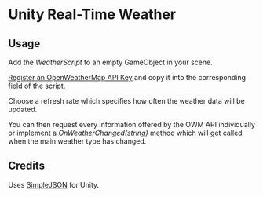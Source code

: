 # Unity Real-Time Weather

## Usage

Add the *WeatherScript* to an empty GameObject in your scene. 

[Register an OpenWeatherMap API Key](https://openweathermap.org/api) and copy it into the corresponding field of the script.

Choose a refresh rate which specifies how often the weather data will be updated. 

You can then request every information offered by the OWM API individually or implement a *OnWeatherChanged(string)* method which will get called when the main weather type has changed.

## Credits

Uses [SimpleJSON](http://wiki.unity3d.com/index.php/SimpleJSON) for Unity.
